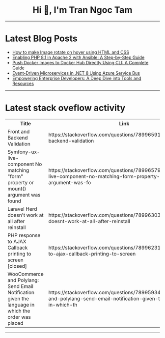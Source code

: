 <h1 align="center">Hi 👋, I'm Tran Ngoc Tam</h1>

---

# Latest Blog Posts 
<!-- BLOG-POST-LIST:START -->
- [How to make Image rotate on hover using HTML and CSS](https://dev.to/kaja_uvais_a8691e947dd399/how-to-make-image-rotate-on-hover-using-html-and-css-1d49)
- [Enabling PHP 8.1 in Apache 2 with Ansible: A Step-by-Step Guide](https://dev.to/devops_den/enabling-php-81-in-apache-2-with-ansible-a-step-by-step-guide-agg)
- [Push Docker Images to Docker Hub Directly Using CLI: A Complete Guide](https://dev.to/s3cloudhub/push-docker-images-to-docker-hub-directly-using-cli-a-complete-guide-2ep0)
- [Event-Driven Microservices in .NET 8 Using Azure Service Bus](https://dev.to/viitorcloud/event-driven-microservices-in-net-8-using-azure-service-bus-2ig7)
- [Empowering Enterprise Developers: A Deep Dive into Tools and Resources](https://dev.to/patoliyainfotech/empowering-enterprise-developers-a-deep-dive-into-tools-and-resources-50m5)
<!-- BLOG-POST-LIST:END -->

---

# Latest stack oveflow activity
<table>
  <tr><th>Title</th><th>Link</th></tr>
  <!-- STACKOVERFLOW:START --><tr><td>Front and Backend Validation</td><td>https://stackoverflow.com/questions/78996591/front-and-backend-validation</td></tr><tr><td>Symfony-ux-live-component No matching &quot;form&quot; property or mount&lpar;&rpar; argument was found</td><td>https://stackoverflow.com/questions/78996579/symfony-ux-live-component-no-matching-form-property-or-mount-argument-was-fo</td></tr><tr><td>Laravel Herd doesn&#39;t work at all after reinstall</td><td>https://stackoverflow.com/questions/78996303/laravel-herd-doesnt-work-at-all-after-reinstall</td></tr><tr><td>PHP response to AJAX Callback printing to screen [closed]</td><td>https://stackoverflow.com/questions/78996231/php-response-to-ajax-callback-printing-to-screen</td></tr><tr><td>WooCommerce and Polylang: Send Email Notification given the language in which the order was placed</td><td>https://stackoverflow.com/questions/78995934/woocommerce-and-polylang-send-email-notification-given-the-language-in-which-th</td></tr><!-- STACKOVERFLOW:END -->
</table>

---


